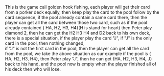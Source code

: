 This is the game call golden hook fishing, 
each player will get their card from a porker deck equally,
then keep play the card to the pool follow by the card sequence,
if the pool already contain a same card there,
then the player can get all the card between those two card,
such as if the pool already contained { HA, H2, H3, H4}(H is stand for heart) 
then Peter play diamond 2, then he can get the H2 H3 H4 and D2 back to his own deck,
there is a special situation, if the player play the card "J", if "J" is the only card in the pool, then nothing changed,  
if "J" is not the first card in the pool, then the player can get all the card from the pool, 
we take the above situation as our example if the pool is { HA, H2, H3, H4}, then Peter play "J", then he can get {HA, H2, H3, H4, J} back to his hand, and the pool now is empty
when the player finished all of his deck then who will lose.
